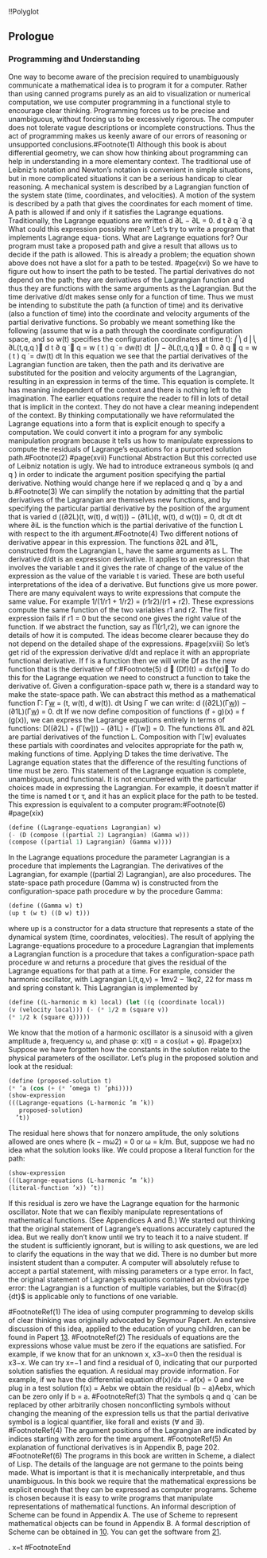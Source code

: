 !!Polyglot
## Prologue
### Programming and Understanding

One way to become aware of the precision required to unambiguously communicate a mathematical idea is to program it for a computer. Rather than using canned programs purely as an aid to visualization or numerical computation, we use computer programming in a functional style to encourage clear thinking. Programming forces us to be precise and unambiguous, without forcing us to be excessively rigorous. The computer does not tolerate vague descriptions or incomplete constructions. Thus the act of programming makes us keenly aware of our errors of reasoning or unsupported conclusions.#Footnote(1)
Although this book is about differential geometry, we can show how thinking about programming can help in understanding in a more elementary context. The traditional use of Leibniz’s notation and Newton’s notation is convenient in simple situations, but in more complicated situations it can be a serious handicap to clear reasoning.
A mechanical system is described by a Lagrangian function of the system state (time, coordinates, and velocities). A motion of the system is described by a path that gives the coordinates for each moment of time. A path is allowed if and only if it satisfies the Lagrange equations. Traditionally, the Lagrange equations are written
d ∂L − ∂L = 0. d t ∂ q ̇ ∂ q
What could this expression possibly mean?
Let’s try to write a program that implements Lagrange equa-
tions. What are Lagrange equations for? Our program must take a proposed path and give a result that allows us to decide if the path is allowed. This is already a problem; the equation shown above does not have a slot for a path to be tested.
#page(xvi)
So we have to figure out how to insert the path to be tested. The partial derivatives do not depend on the path; they are derivatives of the Lagrangian function and thus they are functions with the same arguments as the Lagrangian. But the time derivative d/dt makes sense only for a function of time. Thus we must be intending to substitute the path (a function of time) and its derivative (also a function of time) into the coordinate and velocity arguments of the partial derivative functions.
So probably we meant something like the following (assume that w is a path through the coordinate configuration space, and so w(t) specifies the configuration coordinates at time t):
⎛⎞
d ⎜⎝ ∂L(t,q,q ̇)
d t ∂ q ̇  q = w ( t )
q ̇ = dw(t) dt
⎟⎠ − ∂L(t,q,q ̇) = 0.
   ∂ q
 q = w ( t ) q ̇ = dw(t)
dt
  In this equation we see that the partial derivatives of the Lagrangian function are taken, then the path and its derivative are substituted for the position and velocity arguments of the Lagrangian, resulting in an expression in terms of the time.
This equation is complete. It has meaning independent of the context and there is nothing left to the imagination. The earlier equations require the reader to fill in lots of detail that is implicit in the context. They do not have a clear meaning independent of the context.
By thinking computationally we have reformulated the Lagrange equations into a form that is explicit enough to specify a computation. We could convert it into a program for any symbolic manipulation program because it tells us how to manipulate expressions to compute the residuals of Lagrange’s equations for a purported solution path.#Footnote(2)
#page(xvii)
 Functional Abstraction
But this corrected use of Leibniz notation is ugly. We had to introduce extraneous symbols (q and q ̇) in order to indicate the argument position specifying the partial derivative. Nothing would change here if we replaced q and q ̇ by a and b.#Footnote(3) We can simplify the notation by admitting that the partial derivatives of the Lagrangian are themselves new functions, and by specifying the particular partial derivative by the position of the argument that is varied
d ((∂2L)(t, w(t), d w(t))) − (∂1L)(t, w(t), d w(t)) = 0, dt dt dt
where ∂iL is the function which is the partial derivative of the function L with respect to the ith argument.#Footnote(4)
Two different notions of derivative appear in this expression. The functions ∂2L and ∂1L, constructed from the Lagrangian L, have the same arguments as L. The derivative d/dt is an expression derivative. It applies to an expression that involves the variable t and it gives the rate of change of the value of the expression as the value of the variable t is varied.
These are both useful interpretations of the idea of a derivative. But functions give us more power. There are many equivalent ways to write expressions that compute the same value. For example 1/(1/r1 + 1/r2) = (r1r2)/(r1 + r2). These expressions compute the same function of the two variables r1 and r2. The first expression fails if r1 = 0 but the second one gives the right value of the function. If we abstract the function, say as Π(r1,r2), we can ignore the details of how it is computed. The ideas become clearer because they do not depend on the detailed shape of the expressions.
#page(xviii)
So let’s get rid of the expression derivative d/dt and replace it with an appropriate functional derivative. If f is a function then we will write Df as the new function that is the derivative of f:#Footnote(5)
d  (Df)(t) = dxf(x)
To do this for the Lagrange equation we need to construct a function to take the derivative of.
Given a configuration-space path w, there is a standard way to make the state-space path. We can abstract this method as a mathematical function Γ:
Γ[w](t) = (t, w(t), d w(t)). dt
Using Γ we can write:
d ((∂2L)(Γ[w](t))) − (∂1L)(Γ[w](t)) = 0.
dt
If we now define composition of functions (f ◦ g)(x) = f (g(x)), we can express the Lagrange equations entirely in terms of functions:
D((∂2L) ◦ (Γ[w])) − (∂1L) ◦ (Γ[w]) = 0.
The functions ∂1L and ∂2L are partial derivatives of the function L. Composition with Γ[w] evaluates these partials with coordinates and velocites appropriate for the path w, making functions of time. Applying D takes the time derivative. The Lagrange equation states that the difference of the resulting functions of time must be zero. This statement of the Lagrange equation is complete, unambiguous, and functional. It is not encumbered with the particular choices made in expressing the Lagrangian. For example, it doesn’t matter if the time is named t or τ, and it has an explicit place for the path to be tested.
This expression is equivalent to a computer program:#Footnote(6)
#page(xix)
```Scheme
(define ((Lagrange-equations Lagrangian) w)
(- (D (compose ((partial 2) Lagrangian) (Gamma w)))
(compose ((partial 1) Lagrangian) (Gamma w))))
```
In the Lagrange equations procedure the parameter Lagrangian is a procedure that implements the Lagrangian. The derivatives of the Lagrangian, for example ((partial 2) Lagrangian), are also procedures. The state-space path procedure (Gamma w) is constructed from the configuration-space path procedure w by the procedure Gamma:
```Scheme
(define ((Gamma w) t)
(up t (w t) ((D w) t)))
```
where up is a constructor for a data structure that represents a state of the dynamical system (time, coordinates, velocities).
The result of applying the Lagrange-equations procedure to a procedure Lagrangian that implements a Lagrangian function is a procedure that takes a configuration-space path procedure w and returns a procedure that gives the residual of the Lagrange equations for that path at a time.
For example, consider the harmonic oscillator, with Lagrangian L(t,q,v) = 1mv2 − 1kq2,
  22
for mass m and spring constant k. This Lagrangian is implemented by
```Scheme
(define ((L-harmonic m k) local) (let ((q (coordinate local))
(v (velocity local))) (- (* 1/2 m (square v))
(* 1/2 k (square q)))))
```
We know that the motion of a harmonic oscillator is a sinusoid with a given amplitude a, frequency ω, and phase φ:
x(t) = a cos(ωt + φ).
#page(xx)
Suppose we have forgotten how the constants in the solution relate to the physical parameters of the oscillator. Let’s plug in the proposed solution and look at the residual:
```Scheme
(define (proposed-solution t)
(* ’a (cos (+ (* ’omega t) ’phi))))
(show-expression
(((Lagrange-equations (L-harmonic ’m ’k))
   proposed-solution)
  ’t))
```
The residual here shows that for nonzero amplitude, the only solutions allowed are ones where (k − mω2) = 0 or ω = k/m.
But, suppose we had no idea what the solution looks like. We could propose a literal function for the path:
```Scheme
(show-expression
(((Lagrange-equations (L-harmonic ’m ’k))
(literal-function ’x)) ’t))
```
If this residual is zero we have the Lagrange equation for the harmonic oscillator.
Note that we can flexibly manipulate representations of mathematical functions. (See Appendices A and B.)
We started out thinking that the original statement of Lagrange’s equations accurately captured the idea. But we really don’t know until we try to teach it to a naive student. If the student is sufficiently ignorant, but is willing to ask questions, we are led to clarify the equations in the way that we did. There is no dumber but more insistent student than a computer. A computer will absolutely refuse to accept a partial statement, with missing parameters or a type error. In fact, the original statement of Lagrange’s equations contained an obvious type error: the Lagrangian is a function of multiple variables, but the $\frac{d}{dt}$ is applicable only to functions of one variable.


#FootnoteRef(1) The idea of using computer programming to develop skills of clear thinking was originally advocated by Seymour Papert. An extensive discussion of this idea, applied to the education of young children, can be found in Papert [13](references!bib_13).
#FootnoteRef(2) The residuals of equations are the expressions whose value must be zero if the equations are satisfied. For example, if we know that for an unknown x, x3−x=0 then the residual is x3−x. We can try x=−1 and find a residual of 0, indicating that our purported solution satisfies the equation. A residual may provide information. For example, if we have the differential equation df(x)/dx − af(x) = 0 and we plug in a test solution f(x) = Aebx we obtain the residual (b − a)Aebx, which can be zero only if b = a.
#FootnoteRef(3) That the symbols q and q ̇ can be replaced by other arbitrarily chosen nonconflicting symbols without changing the meaning of the expression tells us that the partial derivative symbol is a logical quantifier, like forall and exists (∀ and ∃).
#FootnoteRef(4) The argument positions of the Lagrangian are indicated by indices starting with zero for the time argument.
#FootnoteRef(5) An explanation of functional derivatives is in Appendix B, page 202.
#FootnoteRef(6) The programs in this book are written in Scheme, a dialect of Lisp. The details of the language are not germane to the points being made. What is important is that it is mechanically interpretable, and thus unambiguous. In this book we require that the mathematical expressions be explicit enough that they can be expressed as computer programs. Scheme is chosen because it is easy to write programs that manipulate representations of mathematical functions. An informal description of Scheme can be found in Appendix A. The use of Scheme to represent mathematical objects can be found in Appendix B. A formal description of Scheme can be obtained in [10](references!bib_10). You can get the software from [21](references!bib_21).

.
 x=t
#FootnoteEnd